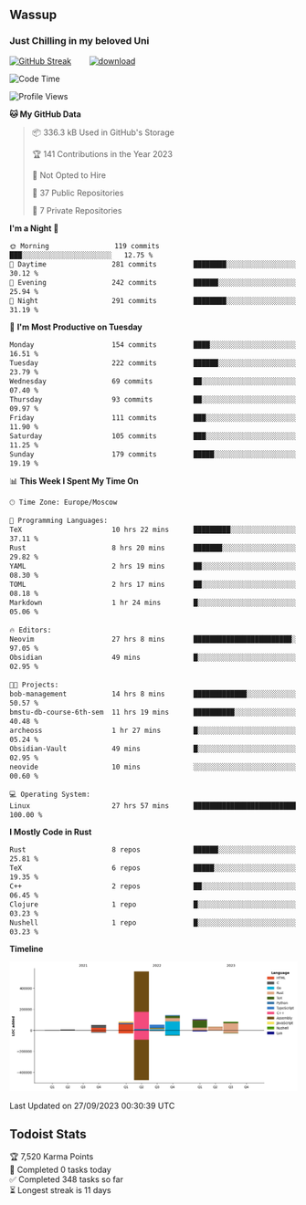 ## Wassup 
### Just Chilling in my beloved Uni 

<!--
-->

[![GitHub Streak](http://github-readme-streak-stats.herokuapp.com?user=archeoss&theme=shades-of-purple&hide_border=true&date_format=j%20M%5B%20Y%5D)](https://git.io/streak-stats)&nbsp;&nbsp;&nbsp;&nbsp;&nbsp;&nbsp;&nbsp;&nbsp;[![download](https://user-images.githubusercontent.com/68448737/147796309-d8b65b1d-4dde-40d9-b03a-2b42aaa6cd43.jpeg)
](http://bmstu.ru/)

<!--START_SECTION:waka-->
![Code Time](http://img.shields.io/badge/Code%20Time-1%2C794%20hrs%209%20mins-blue)

![Profile Views](http://img.shields.io/badge/Profile%20Views-6-blue)

**🐱 My GitHub Data** 

> 📦 336.3 kB Used in GitHub's Storage 
 > 
> 🏆 141 Contributions in the Year 2023
 > 
> 🚫 Not Opted to Hire
 > 
> 📜 37 Public Repositories 
 > 
> 🔑 7 Private Repositories 
 > 
**I'm a Night 🦉** 

```text
🌞 Morning                119 commits         ███░░░░░░░░░░░░░░░░░░░░░░   12.75 % 
🌆 Daytime                281 commits         ████████░░░░░░░░░░░░░░░░░   30.12 % 
🌃 Evening                242 commits         ██████░░░░░░░░░░░░░░░░░░░   25.94 % 
🌙 Night                  291 commits         ████████░░░░░░░░░░░░░░░░░   31.19 % 
```
📅 **I'm Most Productive on Tuesday** 

```text
Monday                   154 commits         ████░░░░░░░░░░░░░░░░░░░░░   16.51 % 
Tuesday                  222 commits         ██████░░░░░░░░░░░░░░░░░░░   23.79 % 
Wednesday                69 commits          ██░░░░░░░░░░░░░░░░░░░░░░░   07.40 % 
Thursday                 93 commits          ██░░░░░░░░░░░░░░░░░░░░░░░   09.97 % 
Friday                   111 commits         ███░░░░░░░░░░░░░░░░░░░░░░   11.90 % 
Saturday                 105 commits         ███░░░░░░░░░░░░░░░░░░░░░░   11.25 % 
Sunday                   179 commits         █████░░░░░░░░░░░░░░░░░░░░   19.19 % 
```


📊 **This Week I Spent My Time On** 

```text
🕑︎ Time Zone: Europe/Moscow

💬 Programming Languages: 
TeX                      10 hrs 22 mins      █████████░░░░░░░░░░░░░░░░   37.11 % 
Rust                     8 hrs 20 mins       ███████░░░░░░░░░░░░░░░░░░   29.82 % 
YAML                     2 hrs 19 mins       ██░░░░░░░░░░░░░░░░░░░░░░░   08.30 % 
TOML                     2 hrs 17 mins       ██░░░░░░░░░░░░░░░░░░░░░░░   08.18 % 
Markdown                 1 hr 24 mins        █░░░░░░░░░░░░░░░░░░░░░░░░   05.06 % 

🔥 Editors: 
Neovim                   27 hrs 8 mins       ████████████████████████░   97.05 % 
Obsidian                 49 mins             █░░░░░░░░░░░░░░░░░░░░░░░░   02.95 % 

🐱‍💻 Projects: 
bob-management           14 hrs 8 mins       █████████████░░░░░░░░░░░░   50.57 % 
bmstu-db-course-6th-sem  11 hrs 19 mins      ██████████░░░░░░░░░░░░░░░   40.48 % 
archeoss                 1 hr 27 mins        █░░░░░░░░░░░░░░░░░░░░░░░░   05.24 % 
Obsidian-Vault           49 mins             █░░░░░░░░░░░░░░░░░░░░░░░░   02.95 % 
neovide                  10 mins             ░░░░░░░░░░░░░░░░░░░░░░░░░   00.60 % 

💻 Operating System: 
Linux                    27 hrs 57 mins      █████████████████████████   100.00 % 
```

**I Mostly Code in Rust** 

```text
Rust                     8 repos             ██████░░░░░░░░░░░░░░░░░░░   25.81 % 
TeX                      6 repos             █████░░░░░░░░░░░░░░░░░░░░   19.35 % 
C++                      2 repos             ██░░░░░░░░░░░░░░░░░░░░░░░   06.45 % 
Clojure                  1 repo              █░░░░░░░░░░░░░░░░░░░░░░░░   03.23 % 
Nushell                  1 repo              █░░░░░░░░░░░░░░░░░░░░░░░░   03.23 % 
```



**Timeline**

![Lines of Code chart](https://raw.githubusercontent.com/archeoss/archeoss/master/assets/bar_graph.png)


 Last Updated on 27/09/2023 00:30:39 UTC
<!--END_SECTION:waka-->

## Todoist Stats

<!-- TODO-IST:START -->
🏆  7,520 Karma Points           
🌸  Completed 0 tasks today           
✅  Completed 348 tasks so far           
⏳  Longest streak is 11 days
<!-- TODO-IST:END -->
